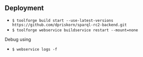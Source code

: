## Deployment
* `$ toolforge build start --use-latest-versions https://github.com/dpriskorn/sparql-rc2-backend.git`
* `$ toolforge webservice buildservice restart --mount=none`

Debug using
* `$ webservice logs -f` 
